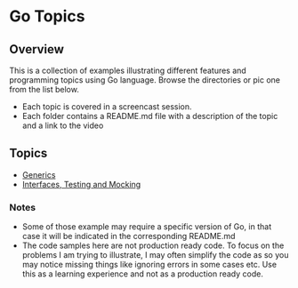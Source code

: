 # Go Topics

## Overview

This is a collection of examples illustrating different features and programming topics using Go language.
Browse the directories or pic one from the list below.

- Each topic is covered in a screencast session.
- Each folder contains a README.md file with a description of the topic and a link to the video


## Topics

- [Generics](./generics)
- [Interfaces, Testing and Mocking](./interfaces)


### Notes

- Some of those example may require a specific version of Go, in that case it will be indicated in the corresponding README.md
- The code samples here are not production ready code. To focus on the problems I am trying to illustrate, I may often simplify the code as so you may notice missing things like ignoring errors in some cases etc. Use this as a learning experience and not as a production ready code.


